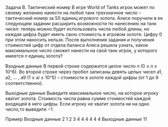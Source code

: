 Задача B. Тактический номер
В игре World of Tanks игрок может по своему желанию нанести на любой танк трехзначное число – тактический номер за 50 единиц игрового золота. Алисе поручили в ее следующем задании расширить возможности по нанесению на танк чисел: теперь можно будет использовать числа любой длины, но каждая цифра будет иметь свою стоимость в игровом золоте. Цифру 0 при этом наносить нельзя. После выполнения задания и получения стоимостей цифр от отдела баланса Алиса решила узнать, какое максимальное число сможет нанести на свой танк игрок, у которого имеется 𝑛 единиц золота?

Входные данные
В первой строке содержится целое число 𝑛 (0 ≤ 𝑛 ≤ 10^6). Во второй строке через пробел записаны девять целых чисел 𝑎1, 𝑎2, … , 𝑎9 (1 ≤ 𝑎𝑖 ≤ 10^5) – стоимости в золоте каждой цифры (от 1 до 9 соответственно).

Выходные данные
Выведите максимальное число, на которое игроку хватит золота. Стоимость числа равна сумме стоимостей каждой входящей в него цифры. Если игроку не хватит золота ни на одно число,то выведите −1.

Пример
Входные данные
2
1 2 3 4 4 4 4 4 4
Выходные данные
11
